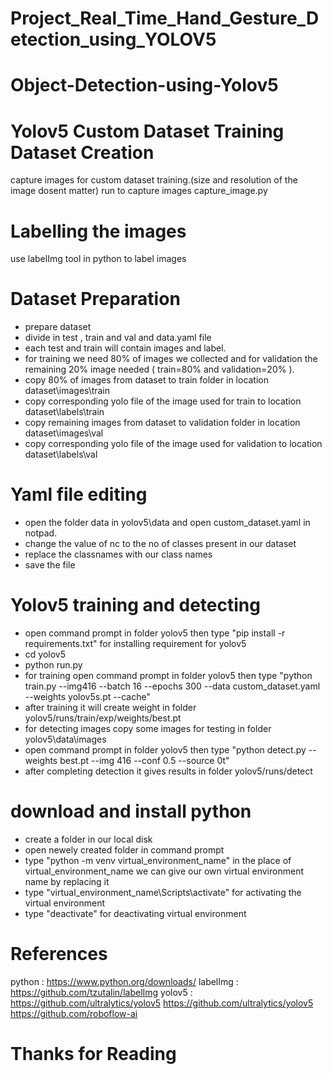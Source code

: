 # Project_Real_Time_Hand_Gesture_Detection_using_YOLOV5


# Object-Detection-using-Yolov5

# Yolov5 Custom Dataset Training Dataset Creation

capture images for custom dataset training.(size and resolution of the image dosent matter)
run to capture images capture_image.py

# Labelling the images 

use labelImg tool in python to label images 

# Dataset Preparation

* prepare dataset 
* divide in test , train and val and data.yaml file
* each test and train will contain images and label.
* for training we need 80% of images we collected and for validation the remaining 20% image needed ( train=80% and validation=20% ).
* copy 80% of images from dataset to train folder in location dataset\images\train
* copy corresponding yolo file of the image used for train to location dataset\labels\train
* copy remaining images from dataset to validation folder in location dataset\images\val
* copy corresponding yolo file of the image used for validation to location dataset\labels\val

# Yaml file editing

* open the folder data in yolov5\data and open custom_dataset.yaml in notpad.
* change the value of nc to the no of classes present in our dataset
* replace the classnames with our class names
* save the file

# Yolov5 training and detecting

* open command prompt in folder yolov5 then type "pip install -r requirements.txt" for installing requirement for yolov5
* cd yolov5
* python run.py
* for training open command prompt in folder yolov5 then type "python train.py --img416  --batch 16 --epochs 300 --data custom_dataset.yaml --weights yolov5s.pt --cache"
* after training it will create weight in folder yolov5/runs/train/exp/weights/best.pt
* for detecting images copy some images for testing in folder yolov5\data\images
* open command prompt in folder yolov5 then type "python detect.py --weights best.pt --img 416 --conf 0.5 --source 0t"
* after completing detection it gives results in folder yolov5/runs/detect


# download and install python

* create a folder in our local disk
* open newely created folder in command prompt
* type "python -m venv virtual_environment_name" in the place of virtual_environment_name we can give our own virtual environment name by replacing it
* type "virtual_environment_name\Scripts\activate" for activating the virtual environment
* type "deactivate" for deactivating virtual environment



# References

python : https://www.python.org/downloads/
labelImg : https://github.com/tzutalin/labelImg
yolov5 : https://github.com/ultralytics/yolov5
https://github.com/ultralytics/yolov5
https://github.com/roboflow-ai

# Thanks for Reading

